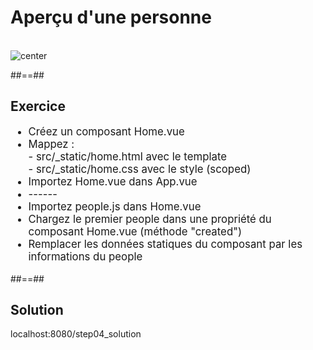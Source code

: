 <!-- .slide: class="sfeir-basic-slide" -->
# Aperçu d'une personne
<br>
<img alt="center" src="assets/images/school/data-binding-template/display_one_person.png">

##==##

<!-- .slide: class="sfeir-bg-pink exercice" -->
## Exercice
<ul style="font-size: 120%">
    <li>Créez un composant Home.vue</li>
    <li>Mappez :<br>
        - src/_static/home.html avec le template<br>
        - src/_static/home.css avec le style (scoped)<br>
    </li>
    <li>Importez Home.vue dans App.vue</li>
    <li>------</li>
    <li>Importez people.js dans Home.vue</li>
    <li>Chargez le premier people dans une propriété du composant Home.vue (méthode "created")</li>
    <li>Remplacer les données statiques du composant par les informations du people</li>
</ul>

##==##

<!-- .slide: class="sfeir-bg-blue exercice" -->
## Solution
<span class="full-center">localhost:8080/step04_solution</strong>
